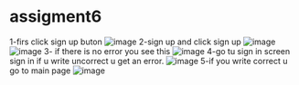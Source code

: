 # assigment6

1-firs click sign up buton
 ![image](https://user-images.githubusercontent.com/101112307/164174935-a47c83a5-a097-426c-bc6e-a0c2e594bcc5.png)
2-sign up and click sign up 
 ![image](https://user-images.githubusercontent.com/101112307/164174990-897c8118-1820-4c2e-a0cf-49e051f13d0b.png)
 ![image](https://user-images.githubusercontent.com/101112307/164175033-e5ac8523-1bd4-4dc6-b1d9-4cd698da6e63.png)
3- if there is no error you see this
 ![image](https://user-images.githubusercontent.com/101112307/164175062-f787f0dd-e769-44dd-921b-8770bac01355.png)
4-go tu sign in screen sign in if u write uncorrect u get an error.
 ![image](https://user-images.githubusercontent.com/101112307/164175101-96b3a94c-2c42-4bdd-b163-cc5d4ffe3dfe.png)
5-if you write correct u go to main page
 ![image](https://user-images.githubusercontent.com/101112307/164175149-de38c0fe-0229-4d4c-b0c4-799af7d5df32.png)


 

